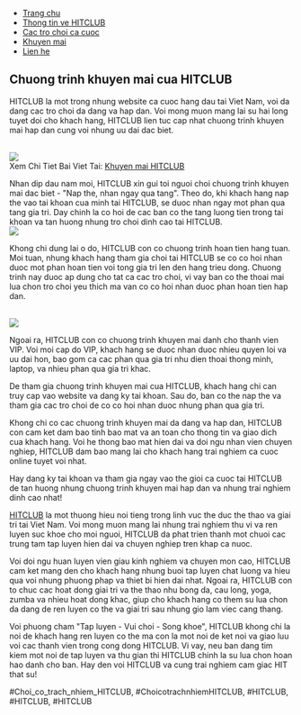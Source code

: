 <nav>
<ul>
<li><a href="#">Trang chu</a></li>
<li><a href="#">Thong tin ve HITCLUB</a></li>
<li><a href="#">Cac tro choi ca cuoc</a></li>
<li><a href="#">Khuyen mai</a></li>
<li><a href="#">Lien he</a></li>
</ul>
</nav><main>
<h2>Chuong trinh khuyen mai cua HITCLUB</h2>
<p>HITCLUB la mot trong nhung website ca cuoc hang dau tai Viet Nam, voi da dang cac tro choi da dang va hap dan. Voi mong muon mang lai su hai long tuyet doi cho khach hang, HITCLUB lien tuc cap nhat chuong trinh khuyen mai hap dan cung voi nhung uu dai dac biet.</p><br><img src="https://hitclub.academy/wp-content/uploads/2025/01/logo-hitclub-academy-1.webp"></br>
Xem Chi Tiet Bai Viet Tai: <a href="https://hitclub.academy/khuyen-mai-hitclub/">Khuyen mai HITCLUB</a>
<p>Nhan dip dau nam moi, HITCLUB xin gui toi nguoi choi chuong trinh khuyen mai dac biet - "Nap the, nhan ngay qua tang". Theo do, khi khach hang nap the vao tai khoan cua minh tai HITCLUB, se duoc nhan ngay mot phan qua tang gia tri. Day chinh la co hoi de cac ban co the tang luong tien trong tai khoan va tan huong nhung tro choi dinh cao tai HITCLUB.<br><img src="https://hitclub.academy/wp-content/uploads/2025/02/list-chuong-trinh-khuyen-mai-hitclub.webp"></br>
<p>Khong chi dung lai o do, HITCLUB con co chuong trinh hoan tien hang tuan. Moi tuan, nhung khach hang tham gia choi tai HITCLUB se co co hoi nhan duoc mot phan hoan tien voi tong gia tri len den hang trieu dong. Chuong trinh nay duoc ap dung cho tat ca cac tro choi, vi vay ban co the thoai mai lua chon tro choi yeu thich ma van co co hoi nhan duoc phan hoan tien hap dan.</p><br><img src="https://hitclub.academy/wp-content/uploads/2025/01/logo-hitclub-academy-1.webp"></br>
<p>Ngoai ra, HITCLUB con co chuong trinh khuyen mai danh cho thanh vien VIP. Voi moi cap do VIP, khach hang se duoc nhan duoc nhieu quyen loi va uu dai hon, bao gom ca cac phan qua gia tri nhu dien thoai thong minh, laptop, va nhieu phan qua gia tri khac.
<p>De tham gia chuong trinh khuyen mai cua HITCLUB, khach hang chi can truy cap vao website va dang ky tai khoan. Sau do, ban co the nap the va tham gia cac tro choi de co co hoi nhan duoc nhung phan qua gia tri.</p>
<p>Khong chi co cac chuong trinh khuyen mai da dang va hap dan, HITCLUB con cam ket dam bao tinh bao mat va an toan cho thong tin va giao dich cua khach hang. Voi he thong bao mat hien dai va doi ngu nhan vien chuyen nghiep, HITCLUB dam bao mang lai cho khach hang trai nghiem ca cuoc online tuyet voi nhat.
<p>Hay dang ky tai khoan va tham gia ngay vao the gioi ca cuoc tai HITCLUB de tan huong nhung chuong trinh khuyen mai hap dan va nhung trai nghiem dinh cao nhat!</p>
</main><p><a href="https://hitclub.academy/">HITCLUB</a> la mot thuong hieu noi tieng trong linh vuc the duc the thao va giai tri tai Viet Nam. Voi mong muon mang lai nhung trai nghiem thu vi va ren luyen suc khoe cho moi nguoi, HITCLUB da phat trien thanh mot chuoi cac trung tam tap luyen hien dai va chuyen nghiep tren khap ca nuoc.

Voi doi ngu huan luyen vien giau kinh nghiem va chuyen mon cao, HITCLUB cam ket mang den cho khach hang nhung buoi tap luyen chat luong va hieu qua voi nhung phuong phap va thiet bi hien dai nhat. Ngoai ra, HITCLUB con to chuc cac hoat dong giai tri va the thao nhu bong da, cau long, yoga, zumba va nhieu hoat dong khac, giup cho khach hang co them su lua chon da dang de ren luyen co the va giai tri sau nhung gio lam viec cang thang.

Voi phuong cham "Tap luyen - Vui choi - Song khoe", HITCLUB khong chi la noi de khach hang ren luyen co the ma con la mot noi de ket noi va giao luu voi cac thanh vien trong cong dong HITCLUB. Vi vay, neu ban dang tim kiem mot noi de tap luyen va thu gian thi HITCLUB chinh la su lua chon hoan hao danh cho ban. Hay den voi HITCLUB va cung trai nghiem cam giac HIT that su!</p>
#Choi_co_trach_nhiem_HITCLUB, #ChoicotrachnhiemHITCLUB, #HITCLUB, #HITCLUB, #HITCLUB
